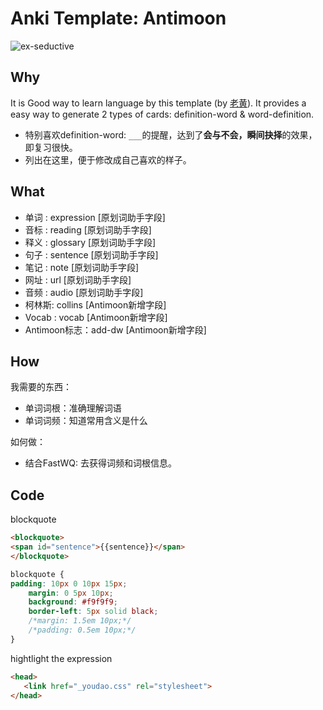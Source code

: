 # Anki Template: Antimoon


![ex-seductive](https://i.imgur.com/XkJ7T6t.png)

## Why

It is Good way to learn language by this template (by [老黄](https://www.laohuang.net/20180108/antimoon-template-3/)). It provides a easy way to generate 2 types of cards: definition-word & word-definition.

* 特别喜欢definition-word: `___`的提醒，达到了**会与不会，瞬间抉择**的效果，即复习很快。
* 列出在这里，便于修改成自己喜欢的样子。


## What 

* 单词 : expression [原划词助手字段] 
* 音标 : reading [原划词助手字段]
* 释义 : glossary [原划词助手字段]
* 句子 : sentence [原划词助手字段]
* 笔记 : note [原划词助手字段]
* 网址 : url [原划词助手字段]
* 音频 : audio [原划词助手字段]
* 柯林斯: collins [Antimoon新增字段]
* Vocab : vocab [Antimoon新增字段]
* Antimoon标志：add-dw [Antimoon新增字段]

## How

我需要的东西：

* 单词词根：准确理解词语
* 单词词频：知道常用含义是什么


如何做：

* 结合FastWQ: 去获得词频和词根信息。

## Code

blockquote

``` html
<blockquote>
<span id="sentence">{{sentence}}</span>
</blockquote>
```

``` css
blockquote {
padding: 10px 0 10px 15px;
    margin: 0 5px 10px;
    background: #f9f9f9;
    border-left: 5px solid black;
    /*margin: 1.5em 10px;*/
    /*padding: 0.5em 10px;*/
}
```
hightlight the expression


``` html
<head>
   <link href="_youdao.css" rel="stylesheet">
</head>
```
